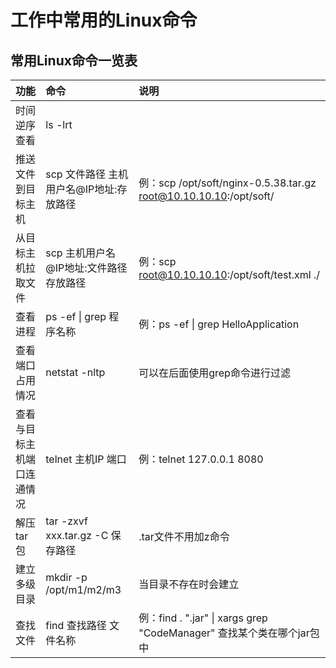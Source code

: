 # 工作中常用的Linux命令
## 常用Linux命令一览表
|功能|命令|说明|
|:----|:----|:----|
|时间逆序查看|ls -lrt||
|推送文件到目标主机|scp 文件路径 主机用户名@IP地址:存放路径|例：scp /opt/soft/nginx-0.5.38.tar.gz root@10.10.10.10:/opt/soft/|
|从目标主机拉取文件|scp 主机用户名@IP地址:文件路径 存放路径|例：scp root@10.10.10.10:/opt/soft/test.xml ./|
|查看进程|ps -ef \| grep 程序名称|例：ps -ef \| grep HelloApplication|
|查看端口占用情况|netstat -nltp|可以在后面使用grep命令进行过滤|
|查看与目标主机端口连通情况|telnet 主机IP 端口|例：telnet 127.0.0.1 8080|
|解压tar包|tar -zxvf xxx.tar.gz -C 保存路径|.tar文件不用加z命令|
|建立多级目录|mkdir -p /opt/m1/m2/m3|当目录不存在时会建立| 
|查找文件|find 查找路径 文件名称|例：find . ".jar" \| xargs grep "CodeManager" 查找某个类在哪个jar包中|